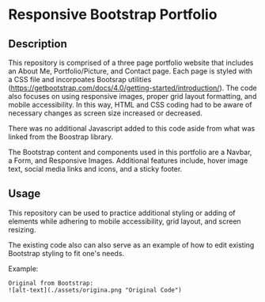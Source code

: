 # Responsive Bootstrap Portfolio

## Description 

This repository is comprised of a three page portfolio website that includes an About Me, Portfolio/Picture, and Contact page. Each page is styled with a CSS file and incorpoates Bootsrap utilities (https://getbootstrap.com/docs/4.0/getting-started/introduction/). The code also focuses on using responsive images, proper grid layout formatting, and mobile accessibility. In this way, HTML and CSS coding had to be aware of necessary changes as screen size increased or decreased. 

There was no additional Javascript added to this code aside from what was linked from the Boostrap library. 

The Bootstrap content and components used in this portfolio are a Navbar, a Form, and Responsive Images. Additional features include, hover image text, social media links and icons, and a sticky footer.

## Usage 

This repository can be used to practice additional styling or adding of elements while adhering to mobile accessibility, grid layout, and screen resizing. 

The existing code also can also serve as an example of how to edit existing Bootstrap styling to fit one's needs. 

Example:

    Original from Bootstrap:
    ![alt-text](./assets/origina.png "Original Code")


